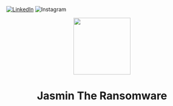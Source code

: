 [![LinkedIn][linkedin-shield]][linkedin-url] <img alt="Instagram" src="https://img.shields.io/badge/<handle>%20-%23E4405F.svg?&style=for-the-badge&logo=Instagram&logoColor=white"/>
<p align="center">
  <img src="https://github.com/codesiddhant/jasmin-ransomware/blob/master/logo.jpg" width="150"/>
</a></p>
<h1 align="center">Jasmin The Ransomware</h1>



<!-- MARKDOWN LINKS & IMAGES -->
<!-- https://www.markdownguide.org/basic-syntax/#reference-style-links -->
[linkedin-shield]: https://img.shields.io/badge/-LinkedIn-black.svg?style=for-the-badge&logo=linkedin&colorB=555
[linkedin-url]: https://linkedin.com/in/siddhantgour

[linkedin-url]: https://linkedin.com/in/siddhantgour

[product-screenshot]: images/screenshot.png